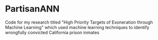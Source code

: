 # PartisanANN
Code for my research titled "High Priority Targets of Exoneration through Machine Learning" which used machine learning techniques to identify wrongfully convicted California prison inmates
